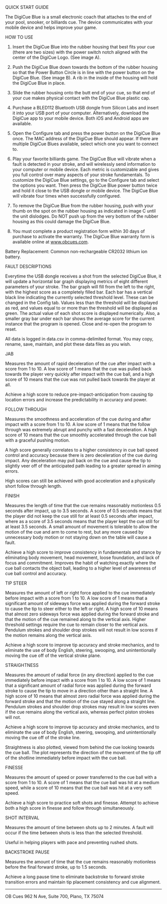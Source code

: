 QUICK START GUIDE

The DigiCue Blue is a small electronic coach that attaches to the end of your pool, snooker, or billiards cue. The device communicates with your mobile device and helps improve your game.

HOW TO USE
1. Insert the DigiCue Blue into the rubber housing that best fits your cue (there are two sizes) with the power switch notch aligned with the center of the DigiCue Logo. (See image A).

2. Push the DigiCue Blue down towards the bottom of the rubber housing so that the Power Button Circle is in line with the power button on the DigiCue Blue. (See image B). A rib in the inside of the housing will hold the DigiCue Blue in place.

3. Slide the rubber housing onto the butt end of your cue, so that end of your cue makes physical contact with the DigiCue Blue plastic cap.

4. Purchase a BLED112 Bluetooth USB dongle from Silicon Labs and insert it into your USB port of your computer. Alternatively, download the DigiCue app to your mobile device. Both iOS and Android apps are available.

5. Open the Configure tab and press the power button on the DigiCue Blue once. The MAC address of the DigiCue Blue should appear. If there are multiple DigiCue Blues available, select which one you want to connect to.

6. Play your favorite billiards game. The DigiCue Blue will vibrate when a fault is detected in your stroke, and will wirelessly send information to your computer or mobile device. Each metric is customizable and gives you full control over many aspects of your stroke fundamentals. To customize the DigiCue Blue settings, go to the Configure tab and select the options you want. Then press the DigiCue Blue power button twice and hold it close to the USB dongle or mobile device. The DigiCue Blue will vibrate four times when successfully configured.

7. To remove the DigiCue Blue from the rubber housing, push with your thumb on the spot on the rubber housing as indicated in image C until the unit dislodges. Do NOT push up from the very bottom of the rubber housing as this could damage the DigiCue Blue.

8. You must complete a product registration form within 30 days of purchase to activate the warranty. The DigiCue Blue warranty form is available online at www.obcues.com.

Battery Replacement: Common non-rechargeable CR2032 lithium ion battery.



FAULT DESCRIPTIONS

Everytime the USB dongle receives a shot from the selected DigiCue Blue, it will update a horizontal bar graph displaying metrics of eight different parameters of your stroke. The bar graph will fill from the left to the right, with the highest score as a completely filled bar. Each bar has a vertical black line indicating the currently selected threshold level. These can be changed in the Config tab. Values less than the threshold will be displayed as red, and values equal to or more than the threshold will be displayed as green. The actual value of each shot score is displayed numerically. Also, a smaller gray bar under each bar shows the average score for the current instance that the program is opened. Close and re-open the program to reset.

All data is logged in data.csv in comma-delimited format. You may copy, rename, save, maintain, and plot these data files as you wish. 


JAB

Measures the amount of rapid deceleration of the cue after impact with a score from 1 to 10. A low score of 1 means that the cue was pulled back towards the player very quickly after impact with the cue ball, and a high score of 10 means that the cue was not pulled back towards the player at all.

Achieve a high score to reduce pre-impact-anticipation from causing tip location errors and increase the predictability in accuracy and power. 


FOLLOW THROUGH

Measures the smoothness and acceleration of the cue during and after impact with a score from 1 to 10. A low score of 1 means that the follow through was extremely abrupt and punchy with a fast deceleration. A high score of 10 means that the cue smoothly accelerated through the cue ball with a graceful pushing motion.

A high score generally correlates to a higher consistency in cue ball speed control and accuracy because there is zero deceleration of the cue during impact. Any deceleration may pull back on the cue and cause the tip to slightly veer off of the anticipated path leading to a greater spread in aiming errors.

High scores can still be achieved with good acceleration and a physically short follow through length.


FINISH

Measures the length of time that the cue remains reasonably motionless 0.5 seconds after impact, up to 3.5 seconds. A score of 0.5 seconds means that the player did not keep the cue still for at least 0.5 seconds after impact, where as a score of 3.5 seconds means that the player kept the cue still for at least 3.5 seconds. A small amount of movement is tolerable to allow the motion of the cue and arm to come to rest, but any more caused by unnecessary body motion or not staying down on the table will cause a fault.

Achieve a high score to improve consistency in fundamentals and stance by eliminating body movement, head movement, loose foundation, and lack of focus and commitment. Improves the habit of watching exactly where the cue ball contacts the object ball, leading to a higher level of awareness of cue ball control and accuracy.


TIP STEER

Measures the amount of left or right force applied to the cue immediately before impact with a score from 1 to 10. A low score of 1 means that a significant amount of sideways force was applied during the forward stroke to cause the tip to steer either to the left or right. A high score of 10 means that almost zero sideways force was applied during the forward stroke and that the motion of the cue remained along to the vertical axis. Higher threshold settings require the cue to remain closer to the vertical axis. Pendulum strokes and shoulder drop strokes will not result in low scores if the motion remains along the vertical axis.

Achieve a high score to improve tip accuracy and stroke mechanics, and to eliminate the use of body English, steering, swooping, and unintentionally moving the cue off of the vertical stroke plane.


STRAIGHTNESS

Measures the amount of radial force (in any direction) applied to the cue immediately before impact with a score from 1 to 10. A low score of 1 means that a significant amount of radial force was applied during the forward stroke to cause the tip to move in a direction other than a straight line. A high score of 10 means that almost zero radial force was applied during the forward stroke and that the motion of the cue stayed along a straight line. Pendulum strokes and shoulder drop strokes may result in low scores even if the cue remains along the vertical axis, whereas perfect piston strokes will not.

Achieve a high score to improve tip accuracy and stroke mechanics, and to eliminate the use of body English, steering, swooping, and unintentionally moving the cue off of the stroke line.

Straightness is also plotted, viewed from behind the cue looking towards the cue ball. The plot represents the direction of the movement of the tip off of the shotline immediately before impact with the cue ball.


FINESSE

Measures the amount of speed or power transferred to the cue ball with a score from 1 to 10. A score of 1 means that the cue ball was hit at a medium speed, while a score of 10 means that the cue ball was hit at a very soft speed.

Achieve a high score to practice soft shots and finesse. Attempt to achieve both a high score in finesse and follow through simultaneously.


SHOT INTERVAL

Measures the amount of time between shots up to 2 minutes. A fault will occur if the time between shots is less than the selected threshold.

Useful in helping players with pace and preventing rushed shots.


BACKSTROKE PAUSE

Measures the amount of time that the cue remains reasonably motionless before the final forward stroke, up to 1.5 seconds.

Achieve a long pause time to eliminate backstroke to forward stroke transition errors and maintain tip placement consistency and cue alignment.

---
OB Cues 962 N Ave, Suite 700, Plano, TX 75074
